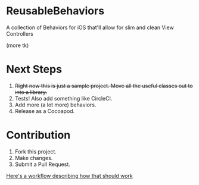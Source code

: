 # ReusableBehaviors
A collection of Behaviors for iOS that'll allow for slim and clean View Controllers

(more tk)

# Next Steps
1. ~~Right now this is just a sample project. Move all the useful classes out to into a library.~~
2. Tests! Also add something like CircleCI.
3. Add more (a lot more) behaviors.
4. Release as a Cocoapod.

# Contribution
1. Fork this project.
2. Make changes.
3. Submit a Pull Request.

[Here's a workflow describing how that should work](http://blog.swilliams.me/words/2015/06/30/basic-github-workflow-for-collaboration/)

